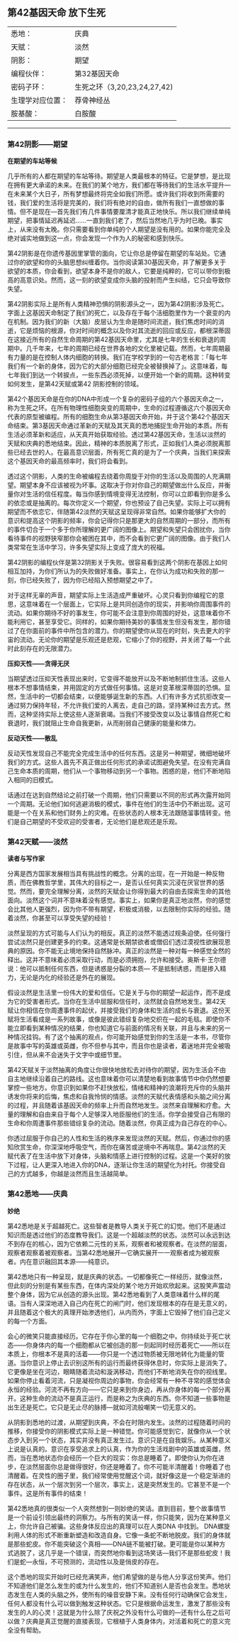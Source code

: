 ## 第42基因天命 放下生死

|    |    |
| -- | -- |
| 悉地：         | 庆典 |
| 天赋：         | 淡然 |
| 阴影：         | 期望 |
| 编程伙伴：      | 第32基因天命 |
| 密码子环：      | 生死之环（3,20,23,24,27,42) |
| 生理学对应位置： | 荐骨神经丛 |
| 胺基酸：        | 白胺酸 |

<hr />

### 第42阴影——期望

**在期望的车站等候**

几乎所有的人都在期望的车站等待。期望是人类最根本的特征。它是梦想，是比现在拥有更大承诺的未来。在我们的某个地方，我们都在等待我们的生活水平提升—在未来某个大日子，所有梦想最终将完全如我们所愿。或许我们将收到所需要的钱，我们爱的生活将是完美的，我们将有绝对的自由，做所有我们一直想做的事情。但不是现在—首先我们有几件事情要厘清才能真正地快乐。所以我们继续单纯期望，把事情延迟再延迟……一直到我们老了，然后当然地几乎为时已晚。事实上，从来没有太晚。你只需要看到你单纯的个人期望是没有用的。如果你能完全及绝对诚实地做到这一点，你会发现一个作为人的秘密和感到快乐。

第42阴影是在你遗传基因里掌管的面向，它让你总是停留在期望的车站处。它通过你的欲望和你的头脑思想纠缠着你。当你阅读第30基因天命，并了解更多关于欲望的本质，你会看到，欲望本身不是你的敌人，它要是纯粹的，它可以带你到极高的高意识处。然而，这一刻的欲望变成你头脑的投射而产生纠结，它只会导致你失望。

第42阴影实际上是所有人类精神恐惧的阴影源头之一，因为第42阴影涉及死亡。字面上这基因天命制定了我们的死亡，以及存在于每个活细胞里作为一个衰变的内在机制。因为我们的新（大脑）皮层认为生命是随时间流逝，我们焦虑时间的消逝，它是烦恼的根源，你对时间的概念以及你对其流逝的回应或反应，都根深蒂固在这接近所有的自然生命周期的第42基因天命里，尤其是七年的生长和衰退的周期中。几千年来，七年的周期已经在世界各地的文化里被记载。然而，七年周期最有力量的是在控制人体内细胞的转换。我们在学校学到的一句古老格言：「每七年我们有一个新的身体，因为它的大部分细胞已经完全被替换掉了」。这意味着，每七年我们到达一个转捩点，一些东西必须死掉，以便开始一个新的周期。这种转变如何发生，是第42天赋或第42 阴影控制的领域。

第42个基因天命是在你的DNA中形成一个复杂的密码子组的六个基因天命之一，称为生死之环。在所有物理性细胞突变的周期中，生命的过程遵循这六个基因天命代表的原型被编程。所有的细胞生命从第3基因天命开始，并于这个第42个基因天命结束。第3基因天命通过革新的天赋及其天真的悉地捕捉生命开始的本质。所有生活必须革新和适应，从天真开始获取经验。透过第42基因天命，生活以淡然的天赋和庆典的悉地结束。因此，精神的本质脱离了形式，正如我们人类必须脱离那些已经去世的人。在最高意识层面，所有死亡真的是为了一个庆典，当我们来探索这个基因天命的最高频率时，我们将会看到。

透过这个阴影，人类的生命被编程去绕着你周旋于对你的生活以及周围的人充满期望。期望本身不应该被视为坏事。这取决于你对你自己的期望做出什么反应，并衡量你对生活的信任程度。每当你感到情境变得无法控制，你可以立即看到你是多么的依恋或是抽离的。每次你定义一个期望，你也预设了自己失望。实际上可以拥有期望而不依恋它，伴随第42淡然的天赋这呈现得非常自然。如果你能够扩大你的意识和提高这个阴影的频率，你会记得你只是那更大的自然周期的一部分，而所有的事件切合于一个多于你所理解的更广阔的图像上。期望和失望只会困扰你，当你看待事件的视野狭窄那你会被困在其中，而不会看到它更广阔的图像。由于我们人类常常在生活中学习，许多失望实际上变成了庞大的祝福。

第42阴影的编程伙伴是第32阴影关于失败。很容易看到这两个阴影在基因上如何相互加持，为你们所认为的失败做好准备。事实上，在你认为成功和失败的那一刻，你已经失败了，因为你已经陷入预想期望之中了。

对于这样无辜的声音，期望实际上生活造成严重破坏。心灵只看到你编程它的意思，这意味着在一个层面上，它实际上是共同创造你的现实，并影响你周围事件的流动。如果你期待不好的事发生，你可能不会注意到你周围的好处，这意味着你不能利用它，甚至享受它。同样的，如果你期待美妙的事情发生但没有发生，那你错过了在你面前的事件中所包含的潜力。你的期望使你从现在的时刻，失去更大的宇宙的流动。无论你的期望是乐观还是悲观，它缩小了你的视野，并关闭了每一个此时此刻存在的无限潜力。

**压抑天性——贪得无厌**

当期望透过压抑天性表现出来时，它变得不能放开以及不断地制抓住生活。这些人根本不想事情结束，并用固定的方式做任何事情。这是对变革根深蒂固的恐惧。显然，生活中的一切都会结束，以便能够诞生新的东西。人们有许多方式抗拒改变—通过努力保持年轻，不允许我们爱的人离去，走自己的路，坚持某种过去方式。然而，这种坚持实际上使这些人逐渐衰竭。当我们不接受改变以及让事情自然死亡和衰退时，我们就阻止生命自我更新，从而削弱自己健康的能量和体力。

**反动天性——散乱**

反动天性发现自己不能完全完成生活中的任何东西。这是另一种期望，微细地破坏我们的方式。这些人首先不真正做出任何形式的承诺试图避免失望。在没有完满自己生命本质的周期，他们从一个事物移动到另一个事物。困惑的是，他们不断地陷入相同的旧模式。

话通过在达到自然结论之前打破一个周期，他们只需要以不同的形式再次露开始同一个周期。无论他们如何逃避消极的模式，事件在他们的生活中仍不断出现。这可能是一个在关系和他们财务上的灾难。在些状态的人根本无法跟随溜事情转变。他们是自己期望的不受欢迎的受害者，无论他们是悲观还是乐观。

### 第42天赋——淡然

**读者与写作家**

分离是西方国家发展相当具有挑战性的概念。分离的出现，在一开始是一种反物质，而在佛教哲学里，其伟大的目标之一，是否认任何真实沉浸在厌官世界的感觉。然而，要完全理解分离，淡然的天赋会让你得到最大的自由去探索生命的其他面向。淡然这个词并不意味着没有感觉。事实上，如果你是真正地淡然，你的感觉会比其他人更强烈，因为你不带有期望，积极或消极，以去限制你实际的经验。随着淡然，你甚至可以享受失望的经验！

淡然呈现的方式可能与人们认为的相反。真正的淡然不能透过规条迫使。任何强行尝试淡然只是创建更多的约束。这通常是长期禁欲者或僧侣们透过漠视性欲展现恩典的原因。你不能无止境地保持自然脉冲。真正的淡然是一种对每一种感觉全然的释出。这并不意味着必须采取行动，而是必须拥抱，允许和接受。奥斯卡·王尔德说：他可以抵制任何东西，但是诱惑是分裂的本质— 不是抵制诱惑，而是掺入精力，无论是内化的经验还是外在的展现。

假设淡然是生活里一份伟大的爱和信任。它是关于与你的期望一起运作，而不是成为它的受害者形式。当你在生活中屈服和信任时，淡然就会自然地发生。第42天赋让你相信在你周遭事件的起伏，并接受我们的身体和生活的成长与衰退。这份天赋将生活看成是一系列故事，或像是彼此错综复杂地交织在一起的毛毯。即使你不能立即看到某种情况的结果，你也知道它与前面的情况有关联，并且与未来的另一种情况挂钩。有了这个抽离的观点，你可能开始感觉到你的生活是一本书，尽管你是故事中写的英雄或英雌，你不但参与其中，而且你也是读者，着迷地并完全被吸引住，但从来不会迷失于文字中或细节里。

第42天赋关于淡然抽离的角度让你很快地放松去对待你的期望，因为生活会不由自主地继续沿着自己的路线。这也意味着你可以清楚地看到故事情节中你仍然想要掌控一些地方。你意识到如果你不赶快放松，情绪和精神的浪潮将充斥你的头脑并诱发你将来的后悔，焦虑和自我怜悯的情感。淡然的天赋代表情感和头脑之间分离的过程，并且随着该基因天命的频率上升而自然地发生。淡然来自理解和疗愈。大量的理解和自由来自于每个人足够深入地臣服他们的生活。你学会接受自己有限的生命和你周遭事件那些错综复杂的流动。随着淡然，你真正成为自己存在的中心。

你透过屈服于你自己的人性和生活的秩序来发现淡然的天赋。然后，你通过你的感知欣赏生命，你深深地呼吸空气，而你在痛苦或逆境中不再喘息。第42淡然的天赋代表了在生活中放下对身体，头脑和情感上进行控制的过程。这是一个美好的放下过程，让人更深入地进入你的DNA，逐渐让你生活的期望化为衬托。你接受自己的方式越多，你越是淡然而且生活越简单。
### 第42悉地——庆典

**妙绝**

第42悉地是关于超越死亡。这些智者是教导人类关于死亡的幻觉。他们不是通过知识而是透过他们的态度教导我们。这是一个超越淡然的状态。淡然可以永远到达不到存在的核心，因为它依赖二元性的关系，观察者和被观察者。在淡然的层面，观察者观察着被观察者。当第42悉地展开—它确实展开一一观察者成为被观察者。内在意识融回其本源——纯意识。

第42悉地只有一种呈现，就是庆典的状态。一切都像死亡一样经历，就像淡然，但此刻的分别是有某些东西，在体内深处的某个地方开始欢欣起来。这股笑声震动整个身体，因为它从创造的源头出现。第42悉地看到了人类意味着什么样的尾语。当有人深深地进入自己内在死亡的闸门时，他们发现根本的存在是无意义的，并且随着这个极大的真理开始渗透他们，从内而外，字面上它毁掉了他们自己定义的每一个方面。

会心的微笑只能直接经历。它存在于你心里的每一个细胞之中。你持续处于死亡状态——你身体内的每一个细胞都从它被创造的那一刻起同时经历着死亡——所以在本质上，你根本不是真的活着——你只是一个透过物质被无限地转化为能量的管道。当你意识上停止去识别这所有的运行而最终获得休息时，你实际上是消失了。它更像是坐在河边，眼睛随着流动和漩涡移动，而他们不断地消失在你的视线里。如果你停止看着河流，只是凝视你周边的事物，你会经常有一种不寻常的感觉体会永恒的经验。河流不再有方向——它只是来到你身边，再从你身体的每一个部分离开。这种生命的流动不是真正运行，而是称之为庆典的东西。你不知道一些事物是出生还是死亡。它只是无止尽的脉搏—就如河流般嘲笑一切无意义的。

从阴影到悉地的过渡，从期望到庆典，不会在时限内发生。淡然的过程随着时间的推移，你接受你的阴影模式实际上是一种错觉。你可能感觉到它，就像你从一个状态步入到另一个状态，其实并没有真正发生过。意识只是在自我娱乐。从某种意义上说是认真的。意识在享受追求上的认真，作为你的生活戏剧中的英雄或英雌，然而，当在悉地状态你会经历一个巨大的现实：你总是睡着了。即使你认为你在进步，在淡然层面你总是做得很好，你还是睡着了。你不可能半清醒着！你睡着了也清醒着。在灵性的圈子里，我们经常使用觉醒这个词，就好像这是一个稳定渐进的存在状态，从一个层次到另一个层次，事实上，这是突然发生的。它甚至不是一个事件。这是所有事件的结束！

第42悉地真的很类似一个人突然想到一则妙绝的笑话。直到目前，整个故事情节是一个前设引领出最终的洞察力。与所有的笑话一样，你只能笑，因为在某种意义上，你允许自己被骗。这些身体反应出的真理可以在人类DNA 中找到。 DNA螺旋利用人体的形式不断重新塑造和改造自身。它像一条蛇不断地脱皮。我们的身体就是那些蛇皮。你不能突破这个真相——DNA链不能被打破。更可能是你以某种方式逃脱了，这几乎是一个错误，而突然地你看到这场笑话—我们不是那些蛇皮！我们是蛇—永恒，不可预测的，流动性以及是俏皮的存在。

这个悉地的现实开始时已经充满笑声，他们希望做的是与他人分享这份笑声。他们不知道他们是怎么发生的或为什么发生的，他们不知道别人是否也会发生。悉地状态发生在人类的头脑之外，使所有的噪音安静下来。没有任何行动确保它会发生，任何人都没有什么可以做到触发这种状态。它只是根据命运发生，激发了那些没有发生的人的心灵！这就是为什么除了庆祝之外没有什么可做的—还有什么在之后可以做？庆典是真正觉醒的直接表现，它根植于人类身体内，对活着和死亡的意义完全没有帮助。
